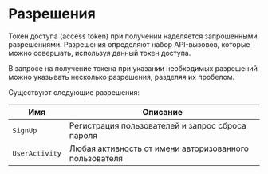 Разрешения
==========

Токен доступа (access token) при получении наделяется запрошенными
разрешениями. Разрешения определяют набор API-вызовов, которые можно
совершать, используя данный токен доступа.

В запросе на получение токена при указании необходимых разрешений можно
указывать несколько разрешения, разделяя их пробелом.

Существуют следующие разрешения:

Имя            | Описание
-------------- | ------------------------------------------------------
`SignUp`       | Регистрация пользователей и запрос сброса пароля
`UserActivity` | Любая активность от имени авторизованного пользователя
